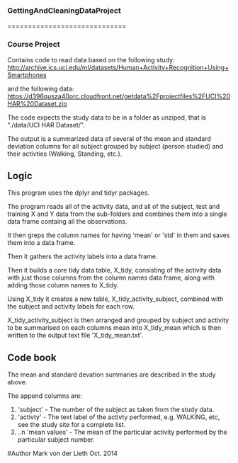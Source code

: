 ### GettingAndCleaningDataProject
=============================

### Course Project
Contains code to read data based on the following study:
http://archive.ics.uci.edu/ml/datasets/Human+Activity+Recognition+Using+Smartphones

and the following data:
https://d396qusza40orc.cloudfront.net/getdata%2Fprojectfiles%2FUCI%20HAR%20Dataset.zip

The code expects the study data to be in a folder as unziped, that is "./data/UCI HAR Dataset/".

The output is a summarized data of several of the mean and standard deviation columns for all subject grouped by subject (person studied) and their activties (Walking, Standing, etc.).

## Logic
This program uses the dplyr and tidyr packages.

The program reads all of the activity data, and all of the subject, test and training X and Y data from the sub-folders and combines them into a single data frame containg all the observations.

It then greps the column names for having 'mean' or 'std' in them and saves them into a data frame.

Then it gathers the activity labels into a data frame.

Then it builds a core tidy data table, X_tidy, consisting of the activity data with just those columns from the column names data frame, along with adding those column names to X_tidy.

Using X_tidy it creates a new table, X_tidy_activity_subject, combined with the subject and activity labels for each row.

X_tidy_activity_subject is then arranged and grouped by subject and activity to be summarised on each columns mean into X_tidy_mean which is then written to the output text file 'X_tidy_mean.txt'. 


## Code book
The mean and standard devation summaries are described in the study above.

The append columns are:

1.  'subject' - The number of the subject as taken from the study data.
2.  'activty' - The text label of the activty performed, e.g. WALKING, etc, see the study site for a complete list.
3.  ..n 'mean values' - The mean of the particular activity performed by the particular subject number.

#Author
Mark von der Lieth
Oct. 2014